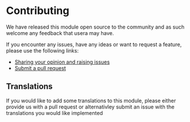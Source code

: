 # Contributing

We have released this module open source to the community and as such welcome
any feedback that usera may have.

If you encounter any issues, have any ideas or want to request a feature, please
use the following links:

 * [Sharing your opinion and raising issues](https://github.com/i-lateral/silverstripe-searchable/issues)
 * [Submit a pull request](https://github.com/i-lateral/silverstripe-searchable/pulls)

## Translations

If you would like to add some translations to this module, please either provide
us with a pull request or alternativley submit an issue with the translations you
would like implemented